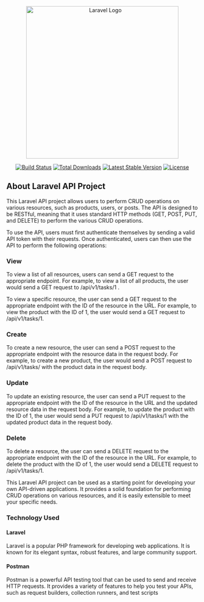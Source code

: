<p align="center"><a href="https://laravel.com" target="_blank"><img src="https://raw.githubusercontent.com/laravel/art/master/logo-lockup/5%20SVG/2%20CMYK/1%20Full%20Color/laravel-logolockup-cmyk-red.svg" width="400" alt="Laravel Logo"></a></p>

<p align="center">
<a href="https://github.com/laravel/framework/actions"><img src="https://github.com/laravel/framework/workflows/tests/badge.svg" alt="Build Status"></a>
<a href="https://packagist.org/packages/laravel/framework"><img src="https://img.shields.io/packagist/dt/laravel/framework" alt="Total Downloads"></a>
<a href="https://packagist.org/packages/laravel/framework"><img src="https://img.shields.io/packagist/v/laravel/framework" alt="Latest Stable Version"></a>
<a href="https://packagist.org/packages/laravel/framework"><img src="https://img.shields.io/packagist/l/laravel/framework" alt="License"></a>
</p>

## About Laravel API Project
This Laravel API project allows users to perform CRUD operations on various resources, such as products, users, or posts. The API is designed to be RESTful, meaning that it uses standard HTTP methods (GET, POST, PUT, and DELETE) to perform the various CRUD operations.

To use the API, users must first authenticate themselves by sending a valid API token with their requests. Once authenticated, users can then use the API to perform the following operations:

### View
To view a list of all resources, users can send a GET request to the appropriate endpoint. For example, to view a list of all products, the user would send a GET request to /api/v1/tasks/1 .

To view a specific resource, the user can send a GET request to the appropriate endpoint with the ID of the resource in the URL. For example, to view the product with the ID of 1, the user would send a GET request to /api/v1/tasks/1.

### Create
To create a new resource, the user can send a POST request to the appropriate endpoint with the resource data in the request body. For example, to create a new product, the user would send a POST request to /api/v1/tasks/ with the product data in the request body.

### Update
To update an existing resource, the user can send a PUT request to the appropriate endpoint with the ID of the resource in the URL and the updated resource data in the request body. For example, to update the product with the ID of 1, the user would send a PUT request to /api/v1/tasks/1 with the updated product data in the request body.

### Delete
To delete a resource, the user can send a DELETE request to the appropriate endpoint with the ID of the resource in the URL. For example, to delete the product with the ID of 1, the user would send a DELETE request to /api/v1/tasks/1.

This Laravel API project can be used as a starting point for developing your own API-driven applications. It provides a solid foundation for performing CRUD operations on various resources, and it is easily extensible to meet your specific needs.


### Technology Used
#### Laravel

Laravel is a popular PHP framework for developing web applications. It is known for its elegant syntax, robust features, and large community support.

#### Postman
Postman is a powerful API testing tool that can be used to send and receive HTTP requests. It provides a variety of features to help you test your APIs, such as request builders, collection runners, and test scripts
